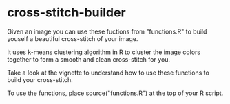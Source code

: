 # cross-stitch-builder

Given an image you can use these fuctions from "functions.R" to build youself a beautiful cross-stitch of your image.

It uses k-means clustering algorithm in R to cluster the image colors together to form a smooth and clean cross-stitch for you.

Take a look at the vignette to understand how to use these functions to build your cross-stitch.

To use the functions, place source("functions.R") at the top of your R script.
